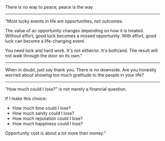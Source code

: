 There is no way to peace, peace is the way

  

---

"Most lucky events in life are opportunities, not outcomes.

The value of an opportunity changes depending on how it is treated. Without effort, good luck becomes a missed opportunity. With effort, good luck can become a life-changing event.

You need luck and hard work. It's not either/or. It's both/and. The result will not walk through the door on its own.‬‬‬‬‬‬‬‬‬"

  

---

When in doubt, just say thank you. There is no downside. Are you honestly worried about showing too much gratitude to the people in your life?

  

---

"How much could I lose?" is not merely a financial question.

If I make this choice:

- How much time could I lose?
- How much sanity could I lose?
- How much reputation could I lose?
- How much happiness could I lose?

Opportunity cost is about a lot more than money."